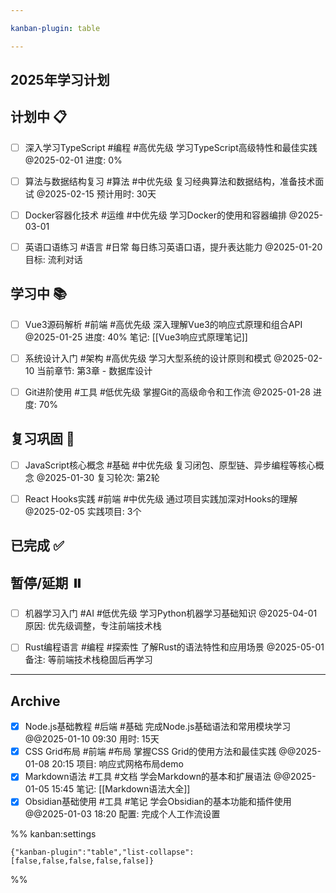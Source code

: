 ```yaml
---

kanban-plugin: table

---
```


## 2025年学习计划



## 计划中 📋

- [ ] 深入学习TypeScript #编程 #高优先级
	  学习TypeScript高级特性和最佳实践
	  @2025-02-01
	  进度: 0%
- [ ] 算法与数据结构复习 #算法 #中优先级
	  复习经典算法和数据结构，准备技术面试
	  @2025-02-15
	  预计用时: 30天
- [ ] Docker容器化技术 #运维 #中优先级
	  学习Docker的使用和容器编排
	  @2025-03-01
- [ ] 英语口语练习 #语言 #日常
	  每日练习英语口语，提升表达能力
	  @2025-01-20
	  目标: 流利对话


## 学习中 📚

- [ ] Vue3源码解析 #前端 #高优先级
	  深入理解Vue3的响应式原理和组合API
	  @2025-01-25
	  进度: 40%
	  笔记: [[Vue3响应式原理笔记]]
- [ ] 系统设计入门 #架构 #高优先级
	  学习大型系统的设计原则和模式
	  @2025-02-10
	  当前章节: 第3章 - 数据库设计
- [ ] Git进阶使用 #工具 #低优先级
	  掌握Git的高级命令和工作流
	  @2025-01-28
	  进度: 70%


## 复习巩固 🔄

- [ ] JavaScript核心概念 #基础 #中优先级
	  复习闭包、原型链、异步编程等核心概念
	  @2025-01-30
	  复习轮次: 第2轮
- [ ] React Hooks实践 #前端 #中优先级
	  通过项目实践加深对Hooks的理解
	  @2025-02-05
	  实践项目: 3个


## 已完成 ✅



## 暂停/延期 ⏸️

- [ ] 机器学习入门 #AI #低优先级
	  学习Python机器学习基础知识
	  @2025-04-01
	  原因: 优先级调整，专注前端技术栈
- [ ] Rust编程语言 #编程 #探索性
	  了解Rust的语法特性和应用场景
	  @2025-05-01
	  备注: 等前端技术栈稳固后再学习


***

## Archive

- [x] Node.js基础教程 #后端 #基础
	  完成Node.js基础语法和常用模块学习
	  @@2025-01-10 09:30
	  用时: 15天
- [x] CSS Grid布局 #前端 #布局
	  掌握CSS Grid的使用方法和最佳实践
	  @@2025-01-08 20:15
	  项目: 响应式网格布局demo
- [x] Markdown语法 #工具 #文档
	  学会Markdown的基本和扩展语法
	  @@2025-01-05 15:45
	  笔记: [[Markdown语法大全]]
- [x] Obsidian基础使用 #工具 #笔记
	  学会Obsidian的基本功能和插件使用
	  @@2025-01-03 18:20
	  配置: 完成个人工作流设置

%% kanban:settings
```
{"kanban-plugin":"table","list-collapse":[false,false,false,false,false]}
```
%%